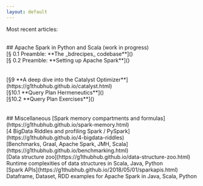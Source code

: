 ```yaml
---
layout: default
---
```

Most recent articles:

<br>
## Apache Spark in Python and Scala (work in progress)

<br>
[§ 0.1 Preamble: **The _bdrecipes_ codebase**]() <br>
[§ 0.2 Preamble: **Setting up Apache Spark**]() <br>


<br>
<br>
[§9 **A deep dive into the Catalyst Optimizer**](https://g1thubhub.github.io/catalyst.html)

<br>
[§10.1 **Query Plan Hermeneutics**]() <br>
[§10.2 **Query Plan Exercises**]()


<br>
<br>
<br>
## Miscellaneous
[Spark memory compartments and formulas](https://g1thubhub.github.io/spark-memory.html)

<br>
[4 BigData Riddles and profiling Spark / PySpark](https://g1thubhub.github.io/4-bigdata-riddles)

<br>
[Benchmarks, Graal, Apache Spark, JMH, Scala](https://g1thubhub.github.io/benchmarking.html)

<br>
[Data structure zoo](https://g1thubhub.github.io/data-structure-zoo.html)
Runtime complexities of data structures in Scala, Java, Python

<br>
[Spark APIs](https://g1thubhub.github.io/2018/05/01/sparkapis.html)
Dataframe, Dataset, RDD examples for Apache Spark in Java, Scala, Python